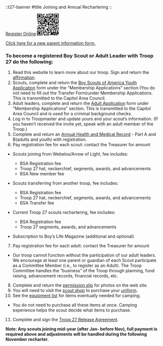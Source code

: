 ::t27-banner
#title
Joining and Annual Rechartering
::

[Register Online](https://my.scouting.org/VES/OnlineReg/1.0.0/?tu=UF-MB-564taa0027)
[![How to join QR Code](/HowToJoinQRCode.png)](https://my.scouting.org/VES/OnlineReg/1.0.0/?tu=UF-MB-564taa0027)

[Click here for a new parent information form.](https://drive.google.com/file/d/1MK2ascw0Lezciqgr5puKsvr9ncm3_lpk/view?usp=sharing)

### To become a registered Boy Scout or Adult Leader with Troop 27 do the following:

1. Read this website to learn more about our troop. Sign and return the [affirmation](/policy/affirmation).
2. Scouts, complete and return the [Boy Scouts of America Youth Application](https://www.scouting.org/resources/forms/) form under the "Membership Applications" section 
(You do not need to fill out the Transfer Form)under Membership Applications. 
This is transmitted to the Capitol Area Council.
3. Adult leaders, complete and return the [Adult Application](https://www.scouting.org/resources/forms/) form under "Membership Applications" section.
This is transmitted to the Capitol Area Council and is used for a criminal background checks.
4. Log in to Troopmaster and update yours and your scout’s information. (If you haven’t received the invite yet, speak with an adult member of the Troop.)
5. Complete and return an [Annual Health and Medical Record](https://www.scouting.org/health-and-safety/ahmr/) - Part A and B(adults and youth) with registration. 
6. Pay registration fee for each scout: contact the Treasurer for amount

- Scouts joining from Webelos/Arrow of Light, fee includes:
    - BSA Registration fee
    - Troop 27 hat, neckerchief, segments, awards, and advancements
    - BSA New member fee

- Scouts transferring from another troop, fee includes:
    - BSA Registration fee
    - Troop 27 hat, neckerchief, segments, awards, and advancements
    - BSA Transfer fee

- Current Troop 27 scouts rechartering, fee includes:
    - BSA Registration fee
    - Troop 27 segments, awards, and advancements

- Subscription to Boy’s Life Magazine (additional and optional)

7. Pay registration fee for each adult: contact the Treasurer for amount
- Our troop cannot function without the participation of our adult leaders. We encourage at least one parent or guardian of
each Scout participate as a Committee Member (i.e., to register as an Adult). The Troop Committee handles the “business” of
the Troop through planning, fund raising, advancement records, financial records, etc.
8. Complete and return the [permission slip](https://drive.google.com/file/d/0B1xkyyMuYqNhUTZ1R21XSTdrSGc/view?usp=sharing&resourcekey=0-uDi8FFTlwHZ0lC5P4YMgUA) for photos on the web site.
9. You will need to visit the [scout shop]() to purchase your [uniform](/policy/uniform).
10. See the [equipment list](/general-info/camping-equipment) for items eventually needed for camping.
- You do not need to purchase all these items at once. Camping experience helps the scout decide what items to purchase.
11. Complete and sign the [Troop 27 Release Agreement](https://drive.google.com/file/d/10NSGtR8dLWp8y2VCef9t6HGEs0ZIa-qp/view?usp=sharing).

**Note:  Any scouts joining mid-year (after Jan- before Nov), full payment is required above and adjustments will be handled  during the following November recharter.**